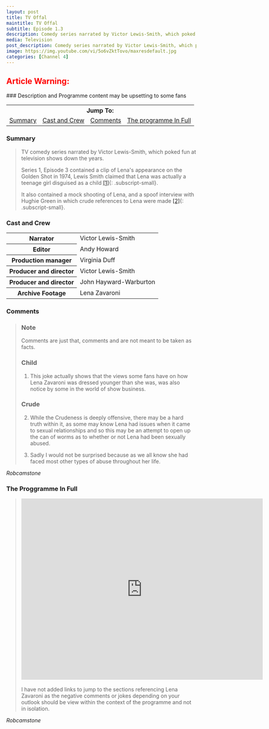 ```yaml
---
layout: post
title: TV Offal
maintitle: TV Offal
subtitle: Episode 1.3 
description: Comedy series narrated by Victor Lewis-Smith, which poked fun at television shows down the years.
media: Television
post_description: Comedy series narrated by Victor Lewis-Smith, which poked fun at television shows down the years.
image: https://img.youtube.com/vi/5o6vZktTovo/maxresdefault.jpg
categories: [Channel 4]
---
```


<h2 style="color:#f00">Article Warning:</h2>
### Description and Programme content may be upsetting to some fans

<table>
<tr align="center">
<th colspan="4">Jump To:</th>
</tr>
<tr align="center">
<td><a href="#summary">Summary</a></td>
<td><a href="#cast-and-crew">Cast and Crew</a></td>
<td><a href="#comments">Comments</a></td>
<td><a href="#the-proggramme-in-full">The programme In Full</a></td>
</tr>
</table>

### Summary
> TV comedy series narrated by Victor Lewis-Smith, which poked fun at television shows down the years.
>
> Series 1, Episode 3 contained a clip of Lena's appearance on the Golden Shot in 1974, Lewis Smith claimed that Lena was actually a teenage girl disguised as a child [[1]](#child){: .subscript-small}.
>
> It also contained a mock shooting of Lena, and a spoof interview with Hughie Green in which crude references to Lena were made [[2]](#crude){: .subscript-small}.

### Cast and Crew
<table>
<tr><th>Narrator</th><td>Victor Lewis-Smith</td></tr>
<tr><th>Editor</th><td>Andy Howard</td></tr>
<tr><th>Production manager</th><td>Virginia Duff</td></tr>
<tr><th>Producer and director</th><td>Victor Lewis-Smith</td></tr>
<tr><th>Producer and director</th><td>John Hayward-Warburton</td></tr>
<tr><th>Archive Footage</th><td>Lena Zavaroni</td></tr>
</table>

### Comments
> ### Note
> Comments are just that, comments and are not meant to be taken as facts.
> ### Child
> 1. This joke actually shows that the views some fans have on how Lena Zavaroni was dressed younger than she was, was also notice by some in the world of show business.
>
> ### Crude
> 2. While the Crudeness is deeply offensive, there may be a hard truth within it, as some may know Lena had issues when it came to sexual relationships and so this may be an attempt to open up the can of worms as to whether or not Lena had been sexually abused.
>
> 3. Sadly I would not be surprised because as we all know she had faced most other types of abuse throughout her life.

<cite>Robcamstone</cite>

### The Proggramme In Full
> <div class="responsive-video"><iframe width="640px" height="480px" src="https://www.youtube.com/embed/rn4ARM_RFAk?rel=0&showinfo=1" frameborder="0" allowfullscreen></iframe></div>
> <br />
> I have not added links to jump to the sections referencing Lena Zavaroni as the negative comments or jokes depending on your outlook should be view within the context of the programme and not in isolation.

<cite>Robcamstone</cite>

<style>
.subscript-small {vertical-align: super; font-size: small;}
</style>

